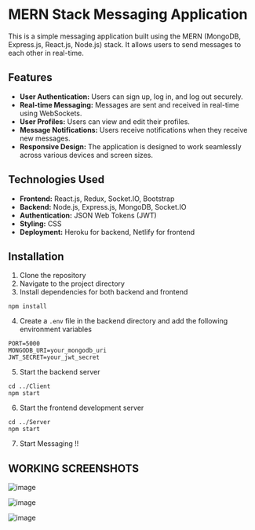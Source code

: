 # MERN Stack Messaging Application

This is a simple messaging application built using the MERN (MongoDB, Express.js, React.js, Node.js) stack. It allows users to send messages to each other in real-time.

## Features

- **User Authentication:** Users can sign up, log in, and log out securely.
- **Real-time Messaging:** Messages are sent and received in real-time using WebSockets.
- **User Profiles:** Users can view and edit their profiles.
- **Message Notifications:** Users receive notifications when they receive new messages.
- **Responsive Design:** The application is designed to work seamlessly across various devices and screen sizes.

## Technologies Used

- **Frontend:** React.js, Redux, Socket.IO, Bootstrap
- **Backend:** Node.js, Express.js, MongoDB, Socket.IO
- **Authentication:** JSON Web Tokens (JWT)
- **Styling:** CSS
- **Deployment:** Heroku for backend, Netlify for frontend

## Installation

1. Clone the repository
2. Navigate to the project directory
3. Install dependencies for both backend and frontend
```
npm install
```
4. Create a `.env` file in the backend directory and add the following environment variables
```
PORT=5000
MONGODB_URI=your_mongodb_uri
JWT_SECRET=your_jwt_secret
```
5. Start the backend server
```
cd ../Client
npm start
```
6. Start the frontend development server
```
cd ../Server
npm start
```
7. Start Messaging !!

## WORKING SCREENSHOTS
![image](https://github.com/pranavsrinivasa/chatapp_mernstack/assets/126983069/40e6a028-8c66-4076-933a-1476d7311389)

![image](https://github.com/pranavsrinivasa/chatapp_mernstack/assets/126983069/d8be2fc6-e19d-4a03-b696-5958a327afb8)

![image](https://github.com/pranavsrinivasa/chatapp_mernstack/assets/126983069/0843f4a1-19e1-4882-a127-9125af58daea)
